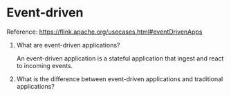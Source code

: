# Event-driven

Reference: https://flink.apache.org/usecases.html#eventDrivenApps

1. What are event-driven applications?

    An event-driven application is a stateful application that ingest and react to incoming events.

1. What is the difference between event-driven applications and traditional applications?

    